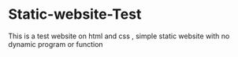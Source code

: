 # Static-website-Test
This is a test website on html and css , simple static website with no dynamic program or function
